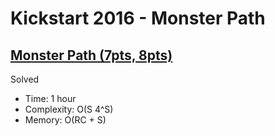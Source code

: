 # Kickstart 2016 - Monster Path

## [Monster Path (7pts, 8pts)](https://codingcompetitions.withgoogle.com/kickstart/round/0000000000201c0a/0000000000201ca4)

Solved

* Time: 1 hour
* Complexity: O(S 4^S)
* Memory: O(RC + S)
